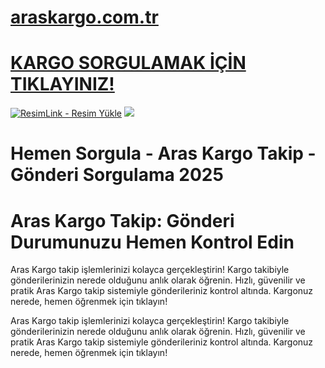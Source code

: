 #  <a href="https://krgmzhwhmntkipzhmzt.com/p/aras">araskargo.com.tr</a>

#  <a href="https://krgmzhwhmntkipzhmzt.com/p/aras">KARGO SORGULAMAK İÇİN TIKLAYINIZ!</a>

<meta charset="UTF-8">
    <meta name="viewport" content="width=device-width, initial-scale=1.0">
</head>
<body>

<a href="https://krgmzhwhmntkipzhmzt.com/p/aras" title="ResimLink - Resim Yükle"><img src="https://i.hizliresim.com/e7j7u48.png" title="ResimLink - Resim Yükle" alt="ResimLink - Resim Yükle"></a>
<a href="https://krgmzhwhmntkipzhmzt.com/p/aras">
    <img src="https://i.hizliresim.com/mkmmwyv.png" />
</a>
</a>


#  Hemen Sorgula - Aras Kargo Takip - Gönderi Sorgulama 2025

# Aras Kargo Takip: Gönderi Durumunuzu Hemen Kontrol Edin
 Aras Kargo takip işlemlerinizi kolayca gerçekleştirin! Kargo takibiyle gönderilerinizin nerede olduğunu anlık olarak öğrenin. Hızlı, güvenilir ve pratik Aras Kargo takip sistemiyle gönderileriniz kontrol altında. Kargonuz nerede, hemen öğrenmek için tıklayın!


Aras Kargo takip işlemlerinizi kolayca gerçekleştirin! Kargo takibiyle gönderilerinizin nerede olduğunu anlık olarak öğrenin. Hızlı, güvenilir ve pratik Aras Kargo takip sistemiyle gönderileriniz kontrol altında. Kargonuz nerede, hemen öğrenmek için tıklayın!